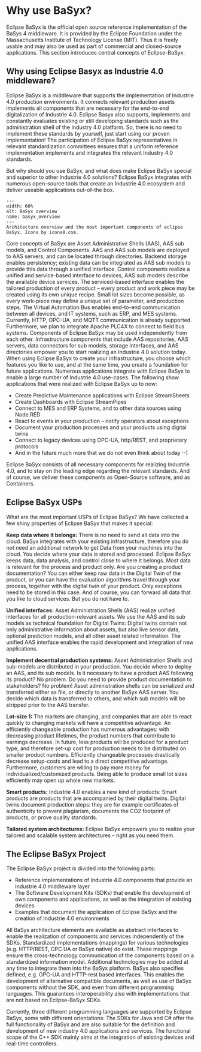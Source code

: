 # Why use BaSyx?

Eclipse BaSyx is the official open source reference implementation of the BaSys 4 middleware. It is provided by the Eclipse Foundation under the Massachusetts Institute of Technology License (MIT). Thus it is freely usable and may also be used as part of commercial and closed-source applications. This section introduces central concepts of Eclipse-BaSyx.

## Why using Eclipse Basyx as Industrie 4.0 middleware?

Eclipse BaSyx is a middleware that supports the implementation of Industrie 4.0 production environments. It connects relevant production assets implements all components that are necessary for the end-to-end digitalization of Industrie 4.0. Eclipse Basyx also supports, implements and constantly evaluates existing or still developing standards such as the administration shell of the Industry 4.0 platform. So, there is no need to implement these standards by yourself, just start using our proven implementation! The participation of Eclipse BaSyx representatives in relevant standardization committees ensures that a uniform reference implementation implements and integrates the relevant Industry 4.0 standards.

But why should you use BaSyx, and what does make Eclipse BaSyx special and superior to other Industrie 4.0 solutions? Eclipse BaSyx integrates with numerous open-source tools that create an Industrie 4.0 ecosystem and deliver useable applications out-of-the box.

```{figure} ./images/600px-Basyx.overview.png
---
width: 60%
alt: BaSyx overview
name: basyx_overview
---
Architecture overview and the most important components of eclipse BaSyx. Icons by icons8.com.
```

Core concepts of BaSyx are Asset Administrative Shells (AAS), AAS sub models, and Control Components. AAS and AAS sub models are deployed to AAS servers, and can be located through directories. Backend storage enables persistency; existing data can be integrated as AAS sub models to provide this data through a unified interface. Control components realize a unified and service-based interface to devices, AAS sub models describe the available device services. The serviced-based interface enables the tailored production of every product – every product and work piece may be created using its own unique recipe. Small lot sizes become possible, as every work-piece may define a unique set of parameter, and production steps. The Virtual Automation Bus enables end-to-end communication between all devices, and IT systems, such as ERP, and MES systems. Currently, HTTP, OPC-UA, and MQTT communication is already supported. Furthermore, we plan to integrate Apache PLC4X to connect to field bus systems. Components of Eclipse BaSyx may be used independently from each other. Infrastructure components that include AAS repositories, AAS servers, data connectors for sub models, storage interfaces, and AAS directories empower you to start realizing an Industrie 4.0 solution today. When using Eclipse BaSyx to create your infrastructure, you choose which features you like to use, and at the same time, you create a foundation for future applications. Numerous applications integrate with Eclipse BaSyx to enable a large number of Industrie 4.0 use-cases. The following show applications that were realized with Eclipse BaSyx up to now:

- Create Predictive Maintenance applications with Eclipse StreamSheets
- Create Dashboards with Eclipse StreamPipes
- Connect to MES and ERP Systems, and to other data sources using Node.RED
- React to events in your production – notify operators about exceptions
- Document your production processes and your products using digital twins
- Connect to legacy devices using OPC-UA, http/REST, and proprietary protocols
- And in the future much more that we do not even think about today :-)

Eclipse BaSyx consists of all necessary components for realizing Industrie 4.0, and to stay on the leading edge regarding the relevant standards. And of course, we deliver these components as Open-Source software, and as Containers.

## Eclipse BaSyx USPs

What are the most important USPs of Eclipse BaSyx? We have collected a few shiny properties of Eclipse BaSyx that makes it special:

**Keep data where it belongs:** There is no need to send all data into the cloud. BaSyx integrates with your existing infrastructure, therefore you do not need an additional network to get Data from your machines into the cloud. You decide where your data is stored and processed. Eclipse BaSyx keeps data, data analysis, and control close to where it belongs. Most data is relevant for the process and product only. Are you creating a product documentation? You can either keep raw data in the Digital Twin of the product, or you can have the evaluation algorithms travel through your process, together with the digital twin of your product. Only exceptions need to be stored in this case. And of course, you can forward all data that you like to cloud services. But you do not have to.

**Unified interfaces:** Asset Administration Shells (AAS) realize unified interfaces for all production-relevant assets. We use the AAS and its sub models as technical foundation for Digital Twins: Digital twins contain not only administrative information about assets, but also live sensor data, optional prediction models, and all other asset related information. The unified AAS interface enables the rapid development and integration of new applications.

**Implement decentral production systems:** Asset Administration Shells and sub-models are distributed in your production. You decide where to deploy an AAS, and its sub models. Is it necessary to have a product AAS following its product? No problem. Do you need to provide product documentation to stakeholders? No problem! Asset administration shells can be serialized and transferred either as file, or directly to another BaSyx AAS server. You decide which data is transferred to others, and which sub models will be stripped prior to the AAS transfer.

**Lot-size 1:** The markets are changing, and companies that are able to react quickly to changing markets will have a competitive advantage. An efficiently changeable production has numerous advantages: with decreasing product lifetimes, the product numbers that contribute to earnings decrease. In future, less products will be produced for a product type, and therefore set-up cost for production needs to be distributed on smaller product numbers. Efficiently changeable processes drastically decrease setup-costs and lead to a direct competitive advantage. Furthermore, customers are willing to pay more money for individualized/customized products. Being able to produce small lot sizes efficiently may open up whole new markets.

**Smart products:** Industrie 4.0 enables a new kind of products: Smart products are products that are accompanied by their digital twins. Digital twins document production steps: they are for example certificates of authenticity to prevent plagiarism, documents the CO2 footprint of products, or prove quality standards.

**Tailored system architectures:** Eclipse BaSyx empowers you to realize your tailored and scalable system architectures – right as you need them.

## The Eclipse BaSyx Project

The Eclipse BaSyx project is divided into the following parts:

- Reference implementations of Industrie 4.0 components that provide an Industrie 4.0 middleware layer
- The Software Development Kits (SDKs) that enable the development of own components and applications, as well as the integration of existing devices
- Examples that document the application of Eclipse BaSyx and the creation of Industrie 4.0 environments

All BaSys architecture elements are available as abstract interfaces to enable the realization of components and services independently of the SDKs. Standardized implementations (mappings) for various technologies (e.g. HTTP/REST, OPC UA or BaSyx native) do exist. These mappings ensure the cross-technology communication of the components based on a standardized information model. Additional technologies may be added at any time to integrate them into the BaSyx platform. BaSyx also specifies defined, e.g. OPC-UA and HTTP-rest based interfaces. This enables the development of alternative compatible documents, as well as use of BaSyx components without the SDK, and even from different programming languages. This guarantees interoperability also with implementations that are not based on Eclipse-BaSyx SDKs.

Currently, three different programming languages are supported by Eclipse BaSyx, some with different orientations: The SDKs for Java and C# offer the full functionality of BaSyx and are also suitable for the definition and development of new industry 4.0 applications and services. The functional scope of the C++ SDK mainly aims at the integration of existing devices and real-time controllers.
